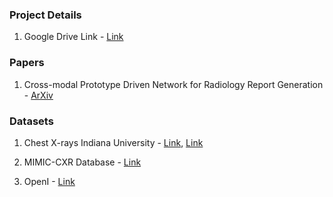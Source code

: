 ###  Project Details 
1. Google Drive Link - [Link](https://drive.google.com/drive/u/1/folders/1jiNSTAuUqqYF3pVTsh3_Z3-uT5ePkE1B)


### Papers 

1. Cross-modal Prototype Driven Network for Radiology Report Generation - [ArXiv](https://arxiv.org/pdf/2207.04818v1.pdf)


### Datasets
1. Chest X-rays Indiana University - [Link](https://www.kaggle.com/datasets/raddar/chest-xrays-indiana-university), [Link](https://academictorrents.com/details/5a3a439df24931f410fac269b87b050203d9467d)

2. MIMIC-CXR Database - [Link](https://physionet.org/content/mimic-cxr/2.0.0/)

3. OpenI - [Link](https://openi.nlm.nih.gov/faq)
